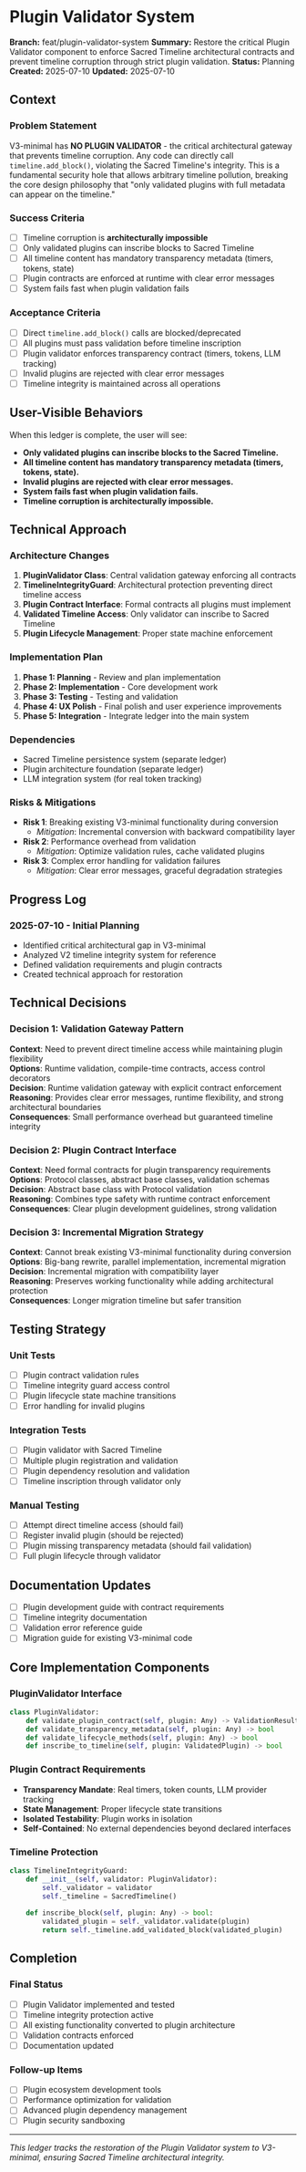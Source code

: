 # Plugin Validator System

**Branch:** feat/plugin-validator-system
**Summary:** Restore the critical Plugin Validator component to enforce Sacred Timeline architectural contracts and prevent timeline corruption through strict plugin validation.
**Status:** Planning
**Created:** 2025-07-10
**Updated:** 2025-07-10

## Context

### Problem Statement
V3-minimal has **NO PLUGIN VALIDATOR** - the critical architectural gateway that prevents timeline corruption. Any code can directly call `timeline.add_block()`, violating the Sacred Timeline's integrity. This is a fundamental security hole that allows arbitrary timeline pollution, breaking the core design philosophy that "only validated plugins with full metadata can appear on the timeline."

### Success Criteria
- [ ] Timeline corruption is **architecturally impossible**
- [ ] Only validated plugins can inscribe blocks to Sacred Timeline
- [ ] All timeline content has mandatory transparency metadata (timers, tokens, state)
- [ ] Plugin contracts are enforced at runtime with clear error messages
- [ ] System fails fast when plugin validation fails

### Acceptance Criteria
- [ ] Direct `timeline.add_block()` calls are blocked/deprecated
- [ ] All plugins must pass validation before timeline inscription
- [ ] Plugin validator enforces transparency contract (timers, tokens, LLM tracking)
- [ ] Invalid plugins are rejected with clear error messages
- [ ] Timeline integrity is maintained across all operations

## User-Visible Behaviors

When this ledger is complete, the user will see:

- **Only validated plugins can inscribe blocks to the Sacred Timeline.**
- **All timeline content has mandatory transparency metadata (timers, tokens, state).**
- **Invalid plugins are rejected with clear error messages.**
- **System fails fast when plugin validation fails.**
- **Timeline corruption is architecturally impossible.**

## Technical Approach

### Architecture Changes
1. **PluginValidator Class**: Central validation gateway enforcing all contracts
2. **TimelineIntegrityGuard**: Architectural protection preventing direct timeline access
3. **Plugin Contract Interface**: Formal contracts all plugins must implement
4. **Validated Timeline Access**: Only validator can inscribe to Sacred Timeline
5. **Plugin Lifecycle Management**: Proper state machine enforcement

### Implementation Plan
1. **Phase 1: Planning** - Review and plan implementation
2. **Phase 2: Implementation** - Core development work
3. **Phase 3: Testing** - Testing and validation
4. **Phase 4: UX Polish** - Final polish and user experience improvements
5. **Phase 5: Integration** - Integrate ledger into the main system

### Dependencies
- Sacred Timeline persistence system (separate ledger)
- Plugin architecture foundation (separate ledger)
- LLM integration system (for real token tracking)

### Risks & Mitigations
- **Risk 1**: Breaking existing V3-minimal functionality during conversion
  - *Mitigation*: Incremental conversion with backward compatibility layer
- **Risk 2**: Performance overhead from validation
  - *Mitigation*: Optimize validation rules, cache validated plugins
- **Risk 3**: Complex error handling for validation failures
  - *Mitigation*: Clear error messages, graceful degradation strategies

## Progress Log

### 2025-07-10 - Initial Planning
- Identified critical architectural gap in V3-minimal
- Analyzed V2 timeline integrity system for reference
- Defined validation requirements and plugin contracts
- Created technical approach for restoration

## Technical Decisions

### Decision 1: Validation Gateway Pattern
**Context**: Need to prevent direct timeline access while maintaining plugin flexibility  
**Options**: Runtime validation, compile-time contracts, access control decorators  
**Decision**: Runtime validation gateway with explicit contract enforcement  
**Reasoning**: Provides clear error messages, runtime flexibility, and strong architectural boundaries  
**Consequences**: Small performance overhead but guaranteed timeline integrity

### Decision 2: Plugin Contract Interface
**Context**: Need formal contracts for plugin transparency requirements  
**Options**: Protocol classes, abstract base classes, validation schemas  
**Decision**: Abstract base class with Protocol validation  
**Reasoning**: Combines type safety with runtime contract enforcement  
**Consequences**: Clear plugin development guidelines, strong validation

### Decision 3: Incremental Migration Strategy
**Context**: Cannot break existing V3-minimal functionality during conversion  
**Options**: Big-bang rewrite, parallel implementation, incremental migration  
**Decision**: Incremental migration with compatibility layer  
**Reasoning**: Preserves working functionality while adding architectural protection  
**Consequences**: Longer migration timeline but safer transition

## Testing Strategy

### Unit Tests
- [ ] Plugin contract validation rules
- [ ] Timeline integrity guard access control
- [ ] Plugin lifecycle state machine transitions
- [ ] Error handling for invalid plugins

### Integration Tests
- [ ] Plugin validator with Sacred Timeline
- [ ] Multiple plugin registration and validation
- [ ] Plugin dependency resolution and validation
- [ ] Timeline inscription through validator only

### Manual Testing
- [ ] Attempt direct timeline access (should fail)
- [ ] Register invalid plugin (should be rejected)
- [ ] Plugin missing transparency metadata (should fail validation)
- [ ] Full plugin lifecycle through validator

## Documentation Updates

- [ ] Plugin development guide with contract requirements
- [ ] Timeline integrity documentation
- [ ] Validation error reference guide
- [ ] Migration guide for existing V3-minimal code

## Core Implementation Components

### PluginValidator Interface
```python
class PluginValidator:
    def validate_plugin_contract(self, plugin: Any) -> ValidationResult
    def validate_transparency_metadata(self, plugin: Any) -> bool
    def validate_lifecycle_methods(self, plugin: Any) -> bool
    def inscribe_to_timeline(self, plugin: ValidatedPlugin) -> bool
```

### Plugin Contract Requirements
- **Transparency Mandate**: Real timers, token counts, LLM provider tracking
- **State Management**: Proper lifecycle state transitions
- **Isolated Testability**: Plugin works in isolation
- **Self-Contained**: No external dependencies beyond declared interfaces

### Timeline Protection
```python
class TimelineIntegrityGuard:
    def __init__(self, validator: PluginValidator):
        self._validator = validator
        self._timeline = SacredTimeline()
    
    def inscribe_block(self, plugin: Any) -> bool:
        validated_plugin = self._validator.validate(plugin)
        return self._timeline.add_validated_block(validated_plugin)
```

## Completion

### Final Status
- [ ] Plugin Validator implemented and tested
- [ ] Timeline integrity protection active
- [ ] All existing functionality converted to plugin architecture
- [ ] Validation contracts enforced
- [ ] Documentation updated

### Follow-up Items
- [ ] Plugin ecosystem development tools
- [ ] Performance optimization for validation
- [ ] Advanced plugin dependency management
- [ ] Plugin security sandboxing

---

*This ledger tracks the restoration of the Plugin Validator system to V3-minimal, ensuring Sacred Timeline architectural integrity.*